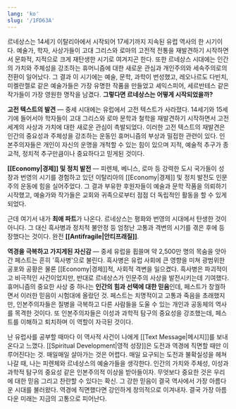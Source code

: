 ```yaml
---
lang: 'ko'
slug: '/1FD63A'
---
```


르네상스는 14세기 이탈리아에서 시작되어 17세기까지 지속된 유럽 역사의 한 시기이다.
예술가, 학자, 사상가들이 고대 그리스와 로마의 고전적 전통을 재발견하기 시작하면서
문화적, 지적으로 크게 재탄생한 시기로 여겨지곤 한다.
또한 르네상스 시대에는 인간의 가치와 주체성을 강조하는 휴머니즘에 대한
새로운 관심과 개인주의와 세속주의로의 전환이 일어났다.
그 결과 이 시기에는 예술, 문학, 과학이 번성했고,
레오나르도 다빈치, 미켈란젤로 같은 예술가들은 가장 유명한 작품을 만들었고
셰익스피어, 세르반테스 같은 작가들이 가장 영원한 명작을 남겼다.
**그렇다면 르네상스는 어떻게 시작되었을까?**

**고전 텍스트의 발견** — 중세 시대에는 유럽에서 고전 텍스트가 사라졌다. 14세기와 15세기에 들어서야 학자들이 고대 그리스와 로마 문학과 철학을 재발견하기 시작하면서 고전 세계의 사상과 가치에 대한 새로운 관심이 촉발되었다. 이러한 고전 텍스트의 재발견은 인간의 중요성과 주체성을 강조하는 운동인 휴머니즘의 부상과 밀접한 관련이 있다. 인본주의자들은 개인이 자신의 운명을 개척할 수 있는 힘이 있으며 지적, 예술적 추구가 종교적, 정치적 추구만큼이나 중요하다고 믿게된 것이다.

**[[Economy|경제]] 및 정치 발전** — 피렌체, 베니스, 로마 등 강력한 도시 국가들이 성장과 번영의 시기를 경험하고 있던 이탈리아의 [[Economy|경제]] 및 정치 발전도 인문주의 운동에 힘을 실어주었다. 그 결과 부유한 후원자들이 예술과 문학 작품을 의뢰하기 시작했고, 예술가와 작가들은 교회와 귀족으로부터 점점 더 독립적인 활동을 할 수 있게 되었다.

근데 여기서 내가 **최애 파트**가 나온다. 르네상스는 평화와 번영의 시대에서 탄생한 것이 아니다. 그 대신 흑사병과 정치적 불안정 등 엄청난 고통과 격변의 시기를 겪은 후에 등장했다는 것이다. 완전 **[[Antifragile|안티프래질]]**.

**역경을 극복하고 가지게된 자신감** — 중세 유럽을 휩쓸며 약 2,500만 명의 목숨을 앗아간 페스트는 흔히 '흑사병'으로 불린다. 흑사병은 유럽 사회에 큰 영향을 미쳐 광범위한 공포와 공황은 물론 [[Economy|경제]]적, 사회적 격변을 일으켰다. 흑사병은 파괴적이고 비극적인 사건이었지만, 반대로 르네상스가 인문주의 사상을 발전시키는데 기여했다. 휴머니즘의 중요한 사상 중 하나는 **인간의 힘과 선택에 대한 믿음**인데, 페스트가 창궐하면서 이러한 믿음이 시험대에 올랐던 것. 페스트는 치명적이고 고통과 죽음을 초래했지만, 인본주의자들은 질병을 극복하고 다른 사람들을 도울 수 있는 개인과 공동체의 역사를 목격한 것이다. 또 인본주의자들은 이성과 과학적 탐구의 중요성을 강조했는데, 페스트를 이해하고 퇴치하며 이 역할이 자극된 것이다.

난 유럽사를 공부할 때마다 이 역사적 사건이 나에게 [[Text Message|메시지]]를 보내온다고 느꼈다.
[[Spiritual Development|영적 성장]]은 도전과 역경에 직면할 때만 이루어진다는 것.
매일매일 살아가는 것은 어렵다.
매일 요구되는 도전과 불확실성을 헤쳐나갈 때, 나는 피렌체와 르네상스의 예술가들을 생각한다.
인간의 가치와 주체성, 이성과 과학적 탐구의 중요성 같은 인본주의적 이상을 받아들이자.
무엇보다 중요한 것은 우리에 대한 믿음 그리고 찬란할 수 있다는 확신.
그 강한 믿음이 결국 역사에서 가장 아름다운 시대를 불러왔다.
역경에 직면했다면 강인하게 창의적으로 이겨내자.
결국 가장 아름다운 미래는 지금의 고통으로 피어난다.
